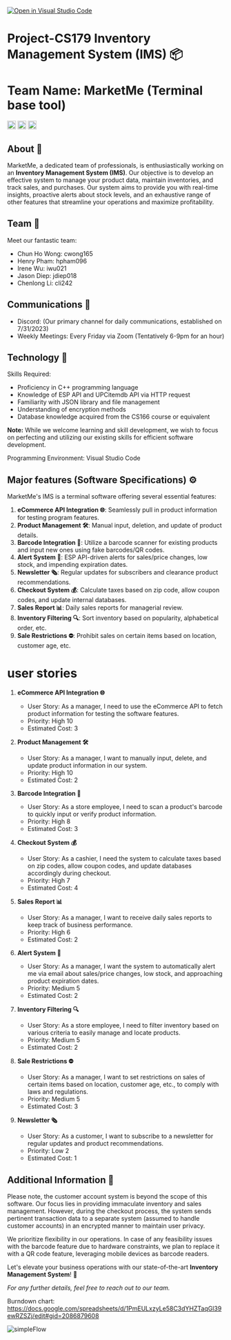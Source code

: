 [![Open in Visual Studio Code](https://classroom.github.com/assets/open-in-vscode-718a45dd9cf7e7f842a935f5ebbe5719a5e09af4491e668f4dbf3b35d5cca122.svg)](https://classroom.github.com/online_ide?assignment_repo_id=11509564&assignment_repo_type=AssignmentRepo)
# Project-CS179 Inventory Management System (IMS) 📦

# Team Name: MarketMe (Terminal base tool)

<code><img height="20" src="https://img.shields.io/badge/Powered%20by-C%2B%2B-blue?style=flat-square&logo=c%2B%2B" alt="Powered by C++" title="Powered by C++"></code>
<code><img height="20" src="https://img.shields.io/badge/Utilizes-APIs-green?style=flat-square&logo=api-platform" alt="APIs" title="APIs"></code>
<code><img height="20" src="https://img.shields.io/badge/Database-JSON-orange?style=flat-square&logo=json" alt="JSON" title="JSON"></code>

## About 📝

MarketMe, a dedicated team of professionals, is enthusiastically working on an **Inventory Management System (IMS)**. Our objective is to develop an effective system to manage your product data, maintain inventories, and track sales, and purchases. Our system aims to provide you with real-time insights, proactive alerts about stock levels, and an exhaustive range of other features that streamline your operations and maximize profitability.

## Team 👥

Meet our fantastic team:

- Chun Ho Wong: cwong165
- Henry Pham: hpham096
- Irene Wu: iwu021
- Jason Diep: jdiep018
- Chenlong Li: cli242


## Communications 📡

- Discord: (Our primary channel for daily communications, established on 7/31/2023)
- Weekly Meetings: Every Friday via Zoom (Tentatively 6-9pm for an hour)

## Technology 📘

Skills Required: 

- Proficiency in C++ programming language
- Knowledge of ESP API and UPCitemdb API via HTTP request
- Familiarity with JSON library and file management
- Understanding of encryption methods
- Database knowledge acquired from the CS166 course or equivalent

**Note:** While we welcome learning and skill development, we wish to focus on perfecting and utilizing our existing skills for efficient software development. 

Programming Environment: Visual Studio Code

## Major features (Software Specifications) ⚙️

MarketMe's IMS is a terminal software offering several essential features:

1. **eCommerce API Integration 🌐**: Seamlessly pull in product information for testing program features.
2. **Product Management 🛠️**: Manual input, deletion, and update of product details.
3. **Barcode Integration 📸**: Utilize a barcode scanner for existing products and input new ones using fake barcodes/QR codes.
4. **Alert System 🔔**: ESP API-driven alerts for sales/price changes, low stock, and impending expiration dates.
5. **Newsletter 🗞️**: Regular updates for subscribers and clearance product recommendations.
6. **Checkout System 💰**: Calculate taxes based on zip code, allow coupon codes, and update internal databases.
7. **Sales Report 📊**: Daily sales reports for managerial review.
8. **Inventory Filtering 🔍**: Sort inventory based on popularity, alphabetical order, etc.
9. **Sale Restrictions ⛔**: Prohibit sales on certain items based on location, customer age, etc.

# user stories

1. **eCommerce API Integration 🌐**
   - User Story: As a manager, I need to use the eCommerce API to fetch product information for testing the software features.
   - Priority: High 10
   - Estimated Cost: 3

2. **Product Management 🛠️**
   - User Story: As a manager, I want to manually input, delete, and update product information in our system.
   - Priority: High 10
   - Estimated Cost: 2

3. **Barcode Integration 📸**
   - User Story: As a store employee, I need to scan a product's barcode to quickly input or verify product information.
   - Priority: High 8
   - Estimated Cost: 3

4. **Checkout System 💰**
   - User Story: As a cashier, I need the system to calculate taxes based on zip codes, allow coupon codes, and update databases accordingly during checkout.
   - Priority: High 7
   - Estimated Cost: 4

5. **Sales Report 📊**
   - User Story: As a manager, I want to receive daily sales reports to keep track of business performance.
   - Priority: High 6
   - Estimated Cost: 2

6. **Alert System 🔔**
   - User Story: As a manager, I want the system to automatically alert me via email about sales/price changes, low stock, and approaching product expiration dates.
   - Priority: Medium 5
   - Estimated Cost: 2

7. **Inventory Filtering 🔍**
   - User Story: As a store employee, I need to filter inventory based on various criteria to easily manage and locate products.
   - Priority: Medium 5
   - Estimated Cost: 2

8. **Sale Restrictions ⛔**
   - User Story: As a manager, I want to set restrictions on sales of certain items based on location, customer age, etc., to comply with laws and regulations.
   - Priority: Medium 5
   - Estimated Cost: 3

9. **Newsletter 🗞️**
   - User Story: As a customer, I want to subscribe to a newsletter for regular updates and product recommendations.
   - Priority: Low 2
   - Estimated Cost: 1

## Additional Information 📌

Please note, the customer account system is beyond the scope of this software. Our focus lies in providing immaculate inventory and sales management. However, during the checkout process, the system sends pertinent transaction data to a separate system (assumed to handle customer accounts) in an encrypted manner to maintain user privacy.

We prioritize flexibility in our operations. In case of any feasibility issues with the barcode feature due to hardware constraints, we plan to replace it with a QR code feature, leveraging mobile devices as barcode readers.

Let's elevate your business operations with our state-of-the-art **Inventory Management System**! 💼

*For any further details, feel free to reach out to our team.*


Burndown chart:
https://docs.google.com/spreadsheets/d/1PmEULxzyLe58C3dYHZTaqGl39ewRZSZj/edit#gid=2086879608

![simpleFlow](https://github.com/CS179K-Summer23/cs179-project-marketme/assets/77028662/8ed5302f-b2b2-479a-b3ee-978703145c28)




